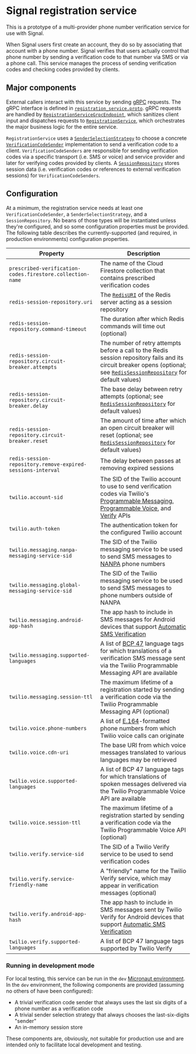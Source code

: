 # Signal registration service

This is a prototype of a multi-provider phone number verification service for use with Signal.

When Signal users first create an account, they do so by associating that account with a phone number. Signal verifies that users actually control that phone number by sending a verification code to that number via SMS or via a phone call. This service manages the process of sending verification codes and checking codes provided by clients.

## Major components

External callers interact with this service by sending [gRPC](https://grpc.io/) requests. The gRPC interface is defined in [`registration_service.proto`](./src/main/proto/registration_service.proto). gRPC requests are handled by [`RegistrationServiceGrpcEndpoint`](./src/main/java/org/signal/registration/rpc/RegistrationServiceGrpcEndpoint.java), which sanitizes client input and dispatches requests to [`RegistrationService`](./src/main/java/org/signal/registration/RegistrationService.java), which orchestrates the major business logic for the entire service.

`RegistrationService` uses a [`SenderSelectionStrategy`](./src/main/java/org/signal/registration/sender/SenderSelectionStrategy.java) to choose a concrete [`VerificationCodeSender`](./src/main/java/org/signal/registration/sender/VerificationCodeSender.java) implementation to send a verification code to a client. `VerificationCodeSenders` are responsible for sending verification codes via a specific transport (i.e. SMS or voice) and service provider and later for verifying codes provided by clients. A [`SessionRepository`](./src/main/java/org/signal/registration/session/SessionRepository.java) stores session data (i.e. verification codes or references to external verification sessions) for `VerificationCodeSenders`.

## Configuration

At a minimum, the registration service needs at least one `VerificationCodeSender`, a `SenderSelectionStrategy`, and a `SessionRepository`. No beans of those types will be instantiated unless they're configured, and so some configuration properties must be provided. The following table describes the currently-supported (and required, in production environments) configuration properties.

| Property                                                    | Description                                                                                                                                                                                                                                                              |
|-------------------------------------------------------------|--------------------------------------------------------------------------------------------------------------------------------------------------------------------------------------------------------------------------------------------------------------------------|
| `prescribed-verification-codes.firestore.collection-name`   | The name of the Cloud Firestore collection that contains prescribed verification codes                                                                                                                                                                                   |
| `redis-session-repository.uri`                              | The [`RedisURI`](https://lettuce.io/core/release/api/io/lettuce/core/RedisURI.html) of the Redis server acting as a session repository                                                                                                                                   |
| `redis-session-repository.command-timeout`                  | The duration after which Redis commands will time out (optional)                                                                                                                                                                                                         |
| `redis-session-repository.circuit-breaker.attempts`         | The number of retry attempts before a call to the Redis session repository fails and its circuit breaker opens (optional; see [`RedisSessionRepository`](./src/main/java/org/signal/registration/session/redis/RedisSessionRepository.java) for default values)          |
| `redis-session-repository.circuit-breaker.delay`            | The base delay between retry attempts (optional; see [`RedisSessionRepository`](./src/main/java/org/signal/registration/session/redis/RedisSessionRepository.java) for default values)                                                                                   |
| `redis-session-repository.circuit-breaker.reset`            | The amount of time after which an open circuit breaker will reset (optional; see [`RedisSessionRepository`](./src/main/java/org/signal/registration/session/redis/RedisSessionRepository.java) for default values)                                                       |
| `redis-session-repository.remove-expired-sessions-interval` | The delay between passes at removing expired sessions                                                                                                                                                                                                                    |
| `twilio.account-sid`                                        | The SID of the Twilio account to use to send verification codes via Twilio's [Programmable Messaging](https://www.twilio.com/messaging/programmable-messaging-api), [Programmable Voice](https://www.twilio.com/voice), and [Verify](https://www.twilio.com/verify) APIs |
| `twilio.auth-token`                                         | The authentication token for the configured Twilio account                                                                                                                                                                                                               |
| `twilio.messaging.nanpa-messaging-service-sid`              | The SID of the Twilio messaging service to be used to send SMS messages to [NANPA](https://nationalnanpa.com/) phone numbers                                                                                                                                             |
| `twilio.messaging.global-messaging-service-sid`             | The SID of the Twilio messaging service to be used to send SMS messages to phone numbers outside of NANPA                                                                                                                                                                |
| `twilio.messaging.android-app-hash`                         | The app hash to include in SMS messages for Android devices that support [Automatic SMS Verification](https://developers.google.com/identity/sms-retriever/overview)                                                                                                     |
| `twilio.messaging.supported-languages`                      | A list of [BCP 47](https://www.rfc-editor.org/rfc/rfc4646.txt) language tags for which translations of a verification SMS message sent via the Twilio Programmable Messaging API are available                                                                           |
| `twilio.messaging.session-ttl`                              | The maximum lifetime of a registration started by sending a verification code via the Twilio Programmable Messaging API (optional)                                                                                                                                       |
| `twilio.voice.phone-numbers`                                | A list of [E.164](https://www.twilio.com/docs/glossary/what-e164)-formatted phone numbers from which Twilio voice calls can originate                                                                                                                                    |
| `twilio.voice.cdn-uri`                                      | The base URI from which voice messages translated to various languages may be retrieved                                                                                                                                                                                  |
| `twilio.voice.supported-languages`                          | A list of BCP 47 language tags for which translations of spoken messages delivered via the Twilio Programmable Voice API are available                                                                                                                                   |
| `twilio.voice.session-ttl`                                  | The maximum lifetime of a registration started by sending a verification code via the Twilio Programmable Voice API (optional)                                                                                                                                           |
| `twilio.verify.service-sid`                                 | The SID of a Twilio Verify service to be used to send verification codes                                                                                                                                                                                                 |
| `twilio.verify.service-friendly-name`                       | A "friendly" name for the Twilio Verify service, which may appear in verification messages (optional)                                                                                                                                                                    |
| `twilio.verify.android-app-hash`                            | The app hash to include in SMS messages sent by Twilio Verify for Android devices that support [Automatic SMS Verification](https://developers.google.com/identity/sms-retriever/overview)                                                                               |
| `twilio.verify.supported-languages`                         | A list of BCP 47 language tags supported by Twilio Verify                                                                                                                                                                                                                |

### Running in development mode

For local testing, this service can be run in the `dev` [Micronaut environment](https://docs.micronaut.io/latest/guide/#environments). In the `dev` environment, the following components are provided (assuming no others of have been configured):

- A trivial verification code sender that always uses the last six digits of a phone number as a verification code
- A trivial sender selection strategy that always chooses the last-six-digits "sender"
- An in-memory session store

These components are, obviously, not suitable for production use and are intended only to facilitate local development and testing.
